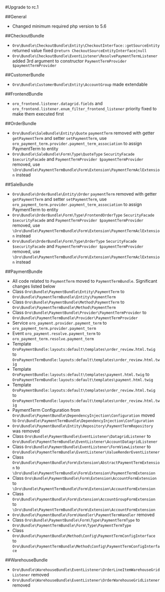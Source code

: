 #Upgrade to rc.1

##General
- Changed minimum required php version to 5.6

##CheckoutBundle
- `Oro\Bundle\CheckoutBundle\Entity\CheckoutInterface::getSourceEntity` returned value fixed `@return CheckoutSourceEntityInterface|null`
- `Oro\Bundle\CheckoutBundle\EventListener\ResolvePaymentTermListener` added 3rd argument to constructor `PaymentTermProvider $paymentTermProvider`

##CustomerBundle
- `Oro\Bundle\CustomerBundle\Entity\AccountGroup` made extendable

##FrontendBundle
- `oro_frontend.listener.datagrid.fields` and `oro_frontend.listener.enum_filter_frontend_listener` priority fixed to make them executed first

##OrderBundle
- `Oro\Bundle\SaleBundle\Entity\Quote` `paymentTerm` removed with getter `getPaymentTerm` and setter `setPaymentTerm`, use `oro_payment_term.provider.payment_term_association` to assign PaymentTerm to entity
- `Oro\Bundle\SaleBundle\Form\Type\QuoteType` `SecurityFacade $securityFacade` and `PaymentTermProvider $paymentTermProvider` removed, use `\Oro\Bundle\PaymentTermBundle\Form\Extension\PaymentTermAclExtension` instead

##SaleBundle
- `Oro\Bundle\OrderBundle\Entity\Order` `paymentTerm` removed with getter `getPaymentTerm` and setter `setPaymentTerm`, use `oro_payment_term.provider.payment_term_association` to assign PaymentTerm to entity
- `Oro\Bundle\OrderBundle\Form\Type\FrontendOrderType` `SecurityFacade $securityFacade` and `PaymentTermProvider $paymentTermProvider` removed, use `\Oro\Bundle\PaymentTermBundle\Form\Extension\PaymentTermAclExtension` instead
- `Oro\Bundle\OrderBundle\Form\Type\OrderType` `SecurityFacade $securityFacade` and `PaymentTermProvider $paymentTermProvider` removed, use `\Oro\Bundle\PaymentTermBundle\Form\Extension\PaymentTermAclExtension` instead

##PaymentBundle
- All code related to `PaymentTerm` moved to `PaymentTermBundle`. Significant changes listed below
- Class `Oro\Bundle\PaymentBundle\Entity\PaymentTerm` to `Oro\Bundle\PaymentTermBundle\Entity\PaymentTerm`
- Class `Oro\Bundle\PaymentBundle\Method\PaymentTerm` to `Oro\Bundle\PaymentTermBundle\Method\PaymentTerm`
- Class `Oro\Bundle\PaymentBundle\Provider\PaymentTermProvider` to `Oro\Bundle\PaymentTermBundle\Provider\PaymentTermProvider`
- Service `oro_payment.provider.payment_term` to `oro_payment_term.provider.payment_term`
- Event `oro_payment.resolve.payment_term` to `oro_payment_term.resolve.payment_term`
- Template `OroPaymentBundle:layouts:default\templates\order_review.html.twig` to `OroPaymentTermBundle:layouts:default\templates\order_review.html.twig`
- Template `OroPaymentBundle:layouts:default\templates\payment.html.twig` to `OroPaymentTermBundle:layouts:default\templates\payment.html.twig`
- Template `OroPaymentBundle:layouts:default\templates\order_review.html.twig` to `OroPaymentTermBundle:layouts:default\templates\order_review.html.twig`
- PaymentTerm Configuration from `Oro\Bundle\PaymentBundle\DependencyInjection\Configuration` moved to `Oro\Bundle\PaymentTermBundle\DependencyInjection\Configuration`
- `Oro\Bundle\PaymentBundle\Entity\Repository\PaymentTermRepository` was removed
- Class `Oro\Bundle\PaymentBundle\EventListener\DatagridListener` to `Oro\Bundle\PaymentTermBundle\EventListener\AccountDatagridListener`
- Class `Oro\Bundle\PaymentBundle\EventListener\FormViewListener` to `Oro\Bundle\PaymentTermBundle\EventListener\ValueRenderEventListener`
- Class `Oro\Bundle\PaymentBundle\Form\Extension\AbstractPaymentTermExtension` to `\Oro\Bundle\PaymentTermBundle\Form\Extension\PaymentTermExtension`
- Class `Oro\Bundle\PaymentBundle\Form\Extension\AccountFormExtension` to `\Oro\Bundle\PaymentTermBundle\Form\Extension\AccountFormExtension`
- Class `Oro\Bundle\PaymentBundle\Form\Extension\AccountGroupFormExtension` to `\Oro\Bundle\PaymentTermBundle\Form\Extension\AccountFormExtension`
- `Oro\Bundle\PaymentBundle\Form\Handler\PaymentTermHandler` removed
- Class `Oro\Bundle\PaymentBundle\Form\Type\PaymentTermType` to `Oro\Bundle\PaymentTermBundle\Form\Type\PaymentTermType`
- Class `Oro\Bundle\PaymentBundle\Method\Config\PaymentTermConfigInterface` to `Oro\Bundle\PaymentTermBundle\Method\Config\PaymentTermConfigInterface`

##WarehouseBundle
- `Oro\Bundle\WarehouseBundle\EventListener\OrderLineItemWarehouseGridListener` removed
- `Oro\Bundle\WarehouseBundle\EventListener\OrderWarehouseGridListener` removed
